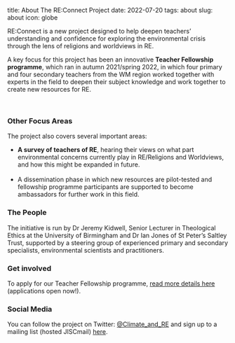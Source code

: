 title: About The RE:Connect Project
date: 2022-07-20
tags: about
slug: about
icon: globe


RE:Connect is a new project designed to help deepen teachers’ understanding and confidence for exploring the environmental crisis through the lens of religions and worldviews in RE.

<div class="focus_highlight"><p>A key focus for this project has been an innovative <strong>Teacher Fellowship programme</strong>, which ran in autumn 2021/spring 2022, in which four primary and four secondary teachers from the WM region worked together with experts in the field to deepen their subject knowledge and work together to create new resources for RE.</p></div><br>

### Other Focus Areas

The project also covers several important areas:

*  **A survey of teachers of RE**, hearing their views on what part environmental concerns currently play in RE/Religions and Worldviews, and how this might be expanded in future.<br><br>
*  A dissemination phase in which new resources are pilot-tested and fellowship programme participants are supported to become ambassadors for further work in this field.

### The People

The initiative is run by Dr Jeremy Kidwell, Senior Lecturer in Theological Ethics at the University of Birmingham and Dr Ian Jones of St Peter’s Saltley Trust, supported by a steering group of experienced primary and secondary specialists, environmental scientists and practitioners.

### Get involved

To apply for our Teacher Fellowship programme, <a href="https://www.saltleytrust.org.uk/reconnect-teacher-fellowship-programme-on-re-and-climate-crisis-open-now/">read more details here</a> (applications open now!).

### Social Media

You can follow the project on Twitter: [@Climate_and_RE](https://twitter.com/Climate_and_RE) and sign up to a mailing list (hosted JISCmail) <a href="https://www.jiscmail.ac.uk/cgi-bin/webadmin?SUBED1=RE-CONNECT&A=1">here</a>.
